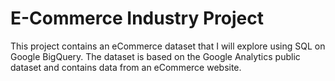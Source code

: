 # E-Commerce Industry Project
This project contains an eCommerce dataset that I will explore using SQL on Google BigQuery. 
The dataset is based on the Google Analytics public dataset and contains data from an eCommerce website.
